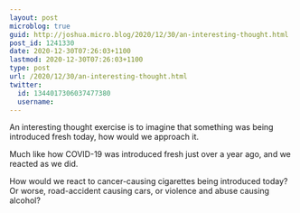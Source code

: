 ```yaml
---
layout: post
microblog: true
guid: http://joshua.micro.blog/2020/12/30/an-interesting-thought.html
post_id: 1241330
date: 2020-12-30T07:26:03+1100
lastmod: 2020-12-30T07:26:03+1100
type: post
url: /2020/12/30/an-interesting-thought.html
twitter:
  id: 1344017306037477380
  username: 
---
```

An interesting thought exercise is to imagine that something was being introduced fresh today, how would we approach it.

Much like how COVID-19 was introduced fresh just over a year ago, and we reacted as we did.

How would we react to cancer-causing cigarettes being introduced today? Or worse, road-accident causing cars, or violence and abuse causing alcohol?
